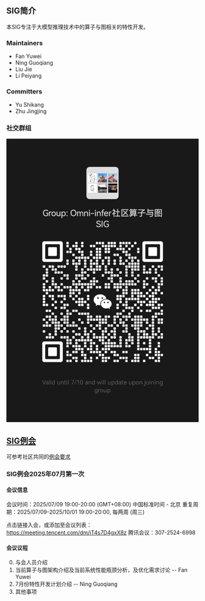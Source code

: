 ## SIG简介

本SIG专注于大模型推理技术中的算子与图相关的特性开发。

### Maintainers

* Fan Yuwei
* Ning Guoqiang
* Liu Jie
* Li Peiyang

### Committers

* Yu Shikang
* Zhu Jingjing

### 社交群组

![image](figures/sig-ops-graph-wechat.jpg)

## [SIG例会](meetings/sig-pd-ops-and-graph.md/)

可参考社区共同的[例会要求](meetings/sig-meetings-requirement.md)

### SIG例会2025年07月第一次

#### 会议信息
会议时间：2025/07/09 19:00-20:00 (GMT+08:00) 中国标准时间 - 北京
重复周期：2025/07/09-2025/10/01 19:00-20:00, 每两周 (周三)

点击链接入会，或添加至会议列表：
https://meeting.tencent.com/dm/jT4s7D4gxX8z
腾讯会议：307-2524-6998

#### 会议议程
0. 与会人员介绍
1. 当前算子与图架构介绍及当前系统性能瓶颈分析，及优化需求讨论 -- Fan Yuwei
2. 7月份特性开发计划介绍 -- Ning Guoqiang
3. 其他事项